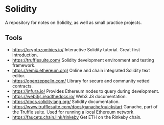 # Solidity

A repository for notes on Solidity, as well as small practice projects.

## Tools

- https://cryptozombies.io/ Interactive Solidity tutorial. Great first introduction.
- https://trufflesuite.com/ Solidity development environment and testing framework.
- https://remix.ethereum.org/ Online and chain integrated Solidity text editor.
- https://openzeppelin.com/ Library for secure and community vetted contracts.
- https://infura.io/ Provides Ethereum nodes to query during development.
- https://web3js.readthedocs.io/ Web3 JS documentation.
- https://docs.soliditylang.org/ Solidity documentation.
- https://www.trufflesuite.com/docs/ganache/quickstart Ganache, part of the Truffle suite. Used for running a local Ethereum network.
- https://faucets.chain.link/rinkeby Get ETH on the Rinkeby chain.
